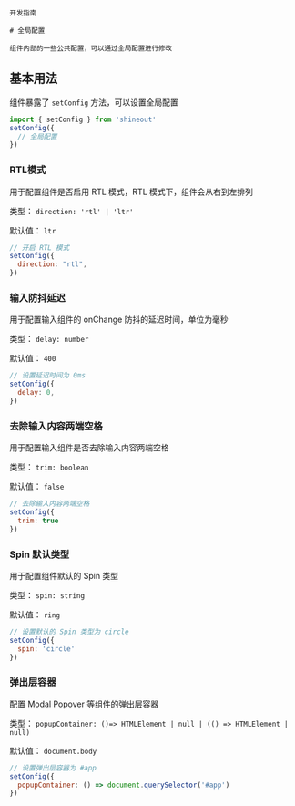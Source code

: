 `````
开发指南

# 全局配置

组件内部的一些公共配置，可以通过全局配置进行修改
`````

## 基本用法

组件暴露了 `setConfig` 方法，可以设置全局配置

```js
import { setConfig } from 'shineout'
setConfig({
  // 全局配置
})
```

### RTL模式

用于配置组件是否启用 RTL 模式，RTL 模式下，组件会从右到左排列  

类型： `direction: 'rtl' | 'ltr'`   

默认值： `ltr`

```js
// 开启 RTL 模式
setConfig({
  direction: "rtl",
})
```

### 输入防抖延迟

用于配置输入组件的 onChange 防抖的延迟时间，单位为毫秒  

类型： `delay: number`   

默认值： `400`

```js
// 设置延迟时间为 0ms
setConfig({
  delay: 0,
})
```

### 去除输入内容两端空格

用于配置输入组件是否去除输入内容两端空格   

类型： `trim: boolean`  

默认值： `false`

```js
// 去除输入内容两端空格
setConfig({
  trim: true
})

```

### Spin 默认类型

用于配置组件默认的 Spin 类型  

类型： `spin: string`  

默认值： `ring`


```js
// 设置默认的 Spin 类型为 circle
setConfig({
  spin: 'circle'
})
```

### 弹出层容器

配置 Modal Popover 等组件的弹出层容器   

类型： `popupContainer: ()=> HTMLElement | null | (() => HTMLElement | null)` 
  
默认值： `document.body`

```js
// 设置弹出层容器为 #app
setConfig({
  popupContainer: () => document.querySelector('#app')
})
```



